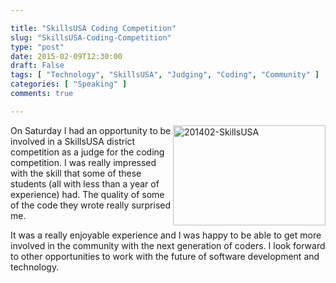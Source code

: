 ```yaml
---

title: "SkillsUSA Coding Competition"
slug: "SkillsUSA-Coding-Competition"
type: "post"
date: 2015-02-09T12:30:00
draft: False
tags: [ "Technology", "SkillsUSA", "Judging", "Coding", "Community" ]
categories: [ "Speaking" ]
comments: true

---
```


<div><a href="/img/posts/201402-SkillsUSA.png"><img title="201402-SkillsUSA" style="float: right" border="0" alt="201402-SkillsUSA" src="/img/posts/201402-SkillsUSA_thumb.png" width="244" align="right" height="160" /></a>     <p>On Saturday I had an opportunity to be involved in a SkillsUSA district competition as a judge for the coding competition. I was really impressed with the skill that some of these students (all with less than a year of experience) had. The quality of some of the code they wrote really surprised me.</p>    <p>It was a really enjoyable experience and I was happy to be able to get more involved in the community with the next generation of coders. I look forward to other opportunities to work with the future of software development and technology.</p>    <p style="clear: both"></p> </div>
